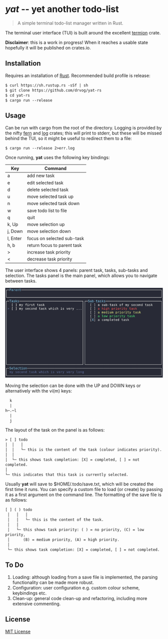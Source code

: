 # *yat* -- yet another todo-list
>A simple terminal todo-list manager written in Rust. 

The terminal user interface (TUI) is built around the excellent [termion](https://crates.io/crates/termion) crate.

**Disclaimer**: this is a work in progress! When it reaches a usable state hopefully it will be published on crates.io.

## Installation
Requires an installation of [Rust](https://www.rust-lang.org/tools/install). Recommended build profile is release:
    
    $ curl https://sh.rustup.rs -sSf | sh
    $ git clone https://github.com/drvog/yat-rs 
    $ cd yat-rs
    $ cargo run --release

## Usage
Can be run with cargo from the root of the directory. Logging is provided by the nifty [fern](https://crates.io/crates/fern) and [log](https://crates.io/crates/log) crates; this will print to stderr, but these will be missed behind the TUI, so it might be useful to redirect them to a file:

    $ cargo run --release 2>err.log

Once running, **yat** uses the following key bindings:

|Key      | Command                     |
|---------|-----------------------------|
|a        | add new task                |
|e        | edit selected task          |
|d        | delete selected task        |
|u        | move selected task up       |
|n        | move selected task down     |
|w        | save todo list to file      |
|q        | quit                        |
|k, Up    | move selection up           |
|j, Down  | move selection down         |
|l, Enter | focus on selected sub-task  |
|h, b     | return focus to parent task |
|>        | increase task priority      |
|<        | decrease task priority      |

The user interface shows 4 panels: parent task, tasks, sub-tasks and selection. The tasks panel is the main panel, which allows you to navigate between tasks.

![Screenshot](screenshot.png)

Moving the selection can be done with the UP and DOWN keys or alternatively with the vi(m) keys:

      k
      |
    h─.─l
      |
      j

The layout of the task on the panel is as follows:

    > [ ] todo
    │  │   │         
    │  │   └─ this is the content of the task (colour indicates priority).
    │  │
    │  └─ this shows task completion: [X] = completed, [ ] = not completed.
    │
    └─ this indicates that this task is currently selected.

Usually **yat** will save to $HOME/.todo/save.txt, which will be created the first time it runs. You can specify a custom file to load (or create) by passing it as a first argument on the command line. The formatting of the save file is as follows:

    [ ] ( ) todo
     │   │   │         
     │   │   └─ this is the content of the task.
     │   │
     │   └─ this shows task priority: ( ) = no priority, (C) = low priority,
     │      (B) = medium priority, (A) = high priority.
     │
     └─ this shows task completion: [X] = completed, [ ] = not completed. 

## To Do
1. Loading: although loading from a save file is implemented, the parsing functionality can be made more robust.
2. Configuration: user configuration e.g. custom colour scheme, keybindings etc.
3. Clean-up: general code clean-up and refactoring, including more extensive commenting.

## License

[MIT License](LICENSE)
